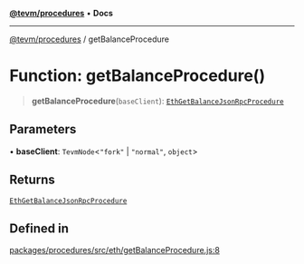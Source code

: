 [**@tevm/procedures**](../README.md) • **Docs**

***

[@tevm/procedures](../globals.md) / getBalanceProcedure

# Function: getBalanceProcedure()

> **getBalanceProcedure**(`baseClient`): [`EthGetBalanceJsonRpcProcedure`](../type-aliases/EthGetBalanceJsonRpcProcedure.md)

## Parameters

• **baseClient**: `TevmNode`\<`"fork"` \| `"normal"`, `object`\>

## Returns

[`EthGetBalanceJsonRpcProcedure`](../type-aliases/EthGetBalanceJsonRpcProcedure.md)

## Defined in

[packages/procedures/src/eth/getBalanceProcedure.js:8](https://github.com/qbzzt/tevm-monorepo/blob/main/packages/procedures/src/eth/getBalanceProcedure.js#L8)
